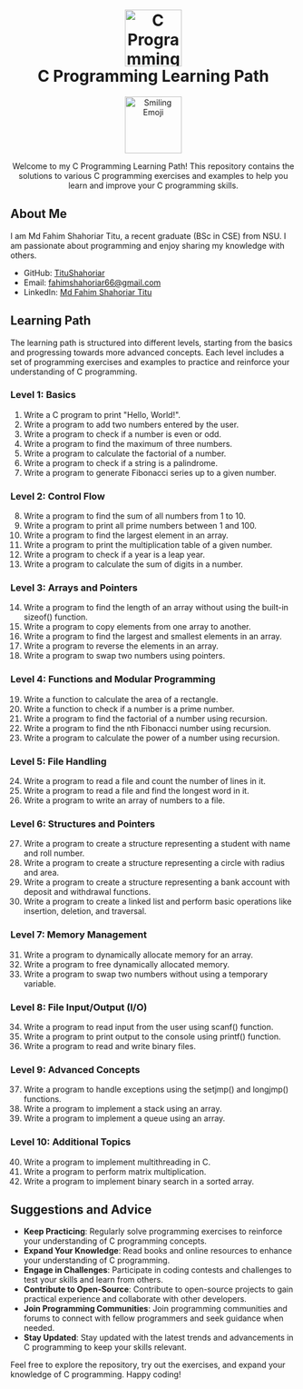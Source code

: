 <h1 align="center">
  <img src="https://example.com/path/to/icon.png" alt="C Programming Icon" width="100"><br>
  C Programming Learning Path
</h1>

<p align="center">
  <img src="https://example.com/path/to/emoji.png" alt="Smiling Emoji" width="100">
</p>

<p align="center">
  Welcome to my C Programming Learning Path! This repository contains the solutions to various C programming exercises and examples to help you learn and improve your C programming skills.
</p>

## About Me

I am Md Fahim Shahoriar Titu, a recent graduate (BSc in CSE) from NSU. I am passionate about programming and enjoy sharing my knowledge with others.

- GitHub: [TituShahoriar](https://github.com/TituShahoriar)
- Email: fahimshahoriar66@gmail.com
- LinkedIn: [Md Fahim Shahoriar Titu](https://www.linkedin.com/in/yourlinkedinprofile/)

## Learning Path

The learning path is structured into different levels, starting from the basics and progressing towards more advanced concepts. Each level includes a set of programming exercises and examples to practice and reinforce your understanding of C programming.

### Level 1: Basics

1. Write a C program to print "Hello, World!".
2. Write a program to add two numbers entered by the user.
3. Write a program to check if a number is even or odd.
4. Write a program to find the maximum of three numbers.
5. Write a program to calculate the factorial of a number.
6. Write a program to check if a string is a palindrome.
7. Write a program to generate Fibonacci series up to a given number.

### Level 2: Control Flow

8. Write a program to find the sum of all numbers from 1 to 10.
9. Write a program to print all prime numbers between 1 and 100.
10. Write a program to find the largest element in an array.
11. Write a program to print the multiplication table of a given number.
12. Write a program to check if a year is a leap year.
13. Write a program to calculate the sum of digits in a number.

### Level 3: Arrays and Pointers

14. Write a program to find the length of an array without using the built-in sizeof() function.
15. Write a program to copy elements from one array to another.
16. Write a program to find the largest and smallest elements in an array.
17. Write a program to reverse the elements in an array.
18. Write a program to swap two numbers using pointers.

### Level 4: Functions and Modular Programming

19. Write a function to calculate the area of a rectangle.
20. Write a function to check if a number is a prime number.
21. Write a program to find the factorial of a number using recursion.
22. Write a program to find the nth Fibonacci number using recursion.
23. Write a program to calculate the power of a number using recursion.

### Level 5: File Handling

24. Write a program to read a file and count the number of lines in it.
25. Write a program to read a file and find the longest word in it.
26. Write a program to write an array of numbers to a file.

### Level 6: Structures and Pointers

27. Write a program to create a structure representing a student with name and roll number.
28. Write a program to create a structure representing a circle with radius and area.
29. Write a program to create a structure representing a bank account with deposit and withdrawal functions.
30. Write a program to create a linked list and perform basic operations like insertion, deletion, and traversal.

### Level 7: Memory Management

31. Write a program to dynamically allocate memory for an array.
32. Write a program to free dynamically allocated memory.
33. Write a program to swap two numbers without using a temporary variable.

### Level 8: File Input/Output (I/O)

34. Write a program to read input from the user using scanf() function.
35. Write a program to print output to the console using printf() function.
36. Write a program to read and write binary files.

### Level 9: Advanced Concepts

37. Write a program to handle exceptions using the setjmp() and longjmp() functions.
38. Write a program to implement a stack using an array.
39. Write a program to implement a queue using an array.

### Level 10: Additional Topics

40. Write a program to implement multithreading in C.
41. Write a program to perform matrix multiplication.
42. Write a program to implement binary search in a sorted array.

## Suggestions and Advice

- **Keep Practicing**: Regularly solve programming exercises to reinforce your understanding of C programming concepts.
- **Expand Your Knowledge**: Read books and online resources to enhance your understanding of C programming.
- **Engage in Challenges**: Participate in coding contests and challenges to test your skills and learn from others.
- **Contribute to Open-Source**: Contribute to open-source projects to gain practical experience and collaborate with other developers.
- **Join Programming Communities**: Join programming communities and forums to connect with fellow programmers and seek guidance when needed.
- **Stay Updated**: Stay updated with the latest trends and advancements in C programming to keep your skills relevant.

Feel free to explore the repository, try out the exercises, and expand your knowledge of C programming. Happy coding!

